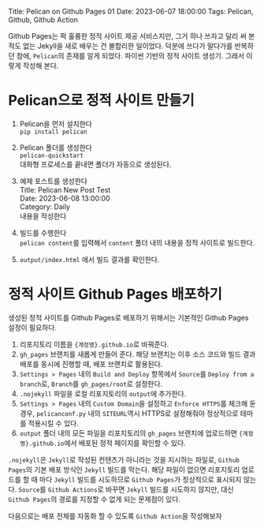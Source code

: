 Title: Pelican on Github Pages 01
Date: 2023-06-07 18:00:00
Tags: Pelican, Github, Github Action

Github Pages는 퍽 훌륭한 정적 사이트 제공 서비스지만, 그거 하나 쓰자고 달리 써 본 적도 없는 Jekyll을 새로 배우는 건 불합리한 일이었다. 덕분에 쓰다가 말다가를 반복하던 참에, `Pelican`의 존재를 알게 되었다. 파이썬 기반의 정적 사이트 생성기. 그래서 이렇게 작성해 본다.

# Pelican으로 정적 사이트 만들기

1. Pelican을 먼저 설치한다  
  `pip install pelican`
  

2. Pelican 폴더를 생성한다  
  `pelican-quickstart`  
  대화형 프로세스를 끝내면 폴더가 자동으로 생성된다.


3. 예제 포스트를 생성한다  
  Title: Pelican New Post Test  
  Date: 2023-06-08 13:00:00  
  Category: Daily  
  내용을 작성한다


4. 빌드를 수행한다  
  `pelican content`를 입력해서 `content` 폴더 내의 내용을 정적 사이트로 빌드한다.


5. `output/index.html` 에서 빌드 결과를 확인한다.

# 정적 사이트 Github Pages 배포하기
생성된 정적 사이트를 Github Pages로 배포하기 위해서는 기본적인 Github Pages 설정이 필요하다.  
1. 리포지토리 이름을 `{계정명}.github.io`로 바꿔준다.  
2. `gh_pages` 브랜치를 새롭게 만들어 준다. 해당 브랜치는 이후 소스 코드와 빌드 결과 배포를 동시에 진행할 때, 배포 브랜치로 활용된다.  
3. `Settings > Pages` 내의 `Build and Deploy` 항목에서 `Source`를 `Deploy from a branch`로, `Branch`를 `gh_pages/root`로 설정한다.  
4. `.nojekyll` 파일을 로컬 리포지토리의 `output`에 추가한다.  
5. `Settings > Pages` 내의 `Custom Domain`을 설정하고 `Enforce HTTPS`를 체크해 둔 경우, `pelicanconf.py` 내의 `SITEURL`역시 HTTPS로 설정해줘야 정상적으로 테마를 적용시킬 수 있다.  
6. `output` 폴더 내의 모든 파일을 리포지토리의 `gh_pages` 브랜치에 업로드하면 `{계정명}.github.io`에서 배포된 정적 페이지를 확인할 수 있다.  

`.nojekyll`은 `Jekyll`로 작성된 컨텐츠가 아니라는 것을 지시하는 파일로, `Github Pages`의 기본 배포 방식인 `Jekyll` 빌드를 막는다. 해당 파일이 없으면 리포지토리 업로드를 할 때 마다 `Jekyll` 빌드를 시도하므로 `Github Pages`가 정상적으로 표시되지 않는다. `Source`를 `Github Actions`로 바꾸면 `Jekyll` 빌드를 시도하지 않지만, 대신 `Github Pages`의 경로를 지정할 수 없게 되는 문제점이 있다.

다음으로는 배포 전체를 자동화 할 수 있도록 `Github Action`을 작성해보자